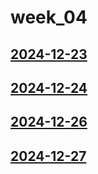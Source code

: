 # week_04 <!-- markmap: foldAll -->
## [2024-12-23](2024-12-23/2024-12-23.html)
## [2024-12-24](2024-12-24/2024-12-24.html)
## [2024-12-26](2024-12-26/2024-12-26.html)
## [2024-12-27](2024-12-27/2024-12-27.html)
